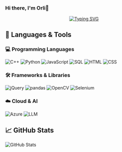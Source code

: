 ### Hi there, I'm Orli👋
<div align="center">

[![Typing SVG](https://readme-typing-svg.demolab.com?font=Fira+Code&size=24&pause=1000&color=58A6FF&center=true&vCenter=true&width=435&lines=Hi,+I'm+Orli;AI+Enthusiast+%7C+Data+Explorer;Open+Source+Lover+%7C+CS+Student)](https://git.io/typing-svg)

</div>

## 🧠 Languages & Tools

### 💻 Programming Languages
![C++](https://img.shields.io/badge/C++-00599C?style=for-the-badge&logo=cplusplus&logoColor=white)
![Python](https://img.shields.io/badge/Python-3776AB?style=for-the-badge&logo=python&logoColor=white)
![JavaScript](https://img.shields.io/badge/JavaScript-F7DF1E?style=for-the-badge&logo=javascript&logoColor=black)
![SQL](https://img.shields.io/badge/SQL-4479A1?style=for-the-badge&logo=postgresql&logoColor=white)
![HTML](https://img.shields.io/badge/HTML5-E34F26?style=for-the-badge&logo=html5&logoColor=white)
![CSS](https://img.shields.io/badge/CSS3-1572B6?style=for-the-badge&logo=css3&logoColor=white)

### 🛠 Frameworks & Libraries
![jQuery](https://img.shields.io/badge/jQuery-0769AD?style=for-the-badge&logo=jquery&logoColor=white)
![pandas](https://img.shields.io/badge/pandas-150458?style=for-the-badge&logo=pandas&logoColor=white)
![OpenCV](https://img.shields.io/badge/OpenCV-5C3EE8?style=for-the-badge&logo=opencv&logoColor=white)
![Selenium](https://img.shields.io/badge/Selenium-43B02A?style=for-the-badge&logo=selenium&logoColor=white)

### ☁️ Cloud & AI
![Azure](https://img.shields.io/badge/Azure-0078D4?style=for-the-badge&logo=microsoftazure&logoColor=white)
![LLM](https://img.shields.io/badge/LLM-Large%20Language%20Model-blueviolet?style=for-the-badge)

## 📈 GitHub Stats
![GitHub Stats](https://github-readme-stats.vercel.app/api?username=ying2368&show_icons=true&theme=tokyonight)

<!--

![Top Langs](https://github-readme-stats.vercel.app/api/top-langs/?username=ying2368&layout=compact&theme=tokyonight)

![Github stats card](https://github-profile-summary-cards.vercel.app/api/cards/profile-details?username=ying2368&theme=noctis_minimus)
![repo language](http://github-profile-summary-cards.vercel.app/api/cards/repos-per-language?username=ying2368&theme=noctis_minimus&exclude=SCSS)
![commit language](http://github-profile-summary-cards.vercel.app/api/cards/most-commit-language?username=ying2368&theme=noctis_minimus&exclude=SCSS,Markdown)

**ying2368/ying2368** is a ✨ _special_ ✨ repository because its `README.md` (this file) appears on your GitHub profile.

Here are some ideas to get you started:

- 🔭 I’m currently working on ...
- 🌱 I’m currently learning ...
- 👯 I’m looking to collaborate on ...
- 🤔 I’m looking for help with ...
- 💬 Ask me about ...
- 📫 How to reach me: ...
- 😄 Pronouns: ...
- ⚡ Fun fact: ...
-->

